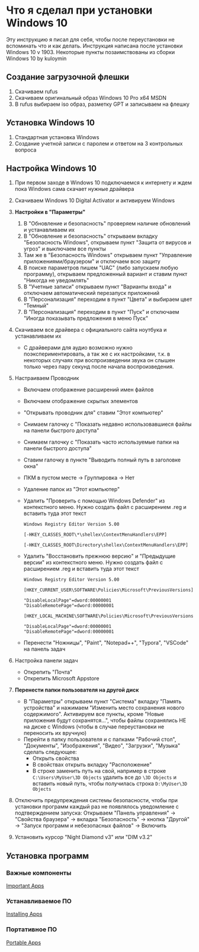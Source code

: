 # Что я сделал при установки Windows 10

Эту инструкцию я писал для себя, чтобы после переустановки не вспоминать что и как делать. Инструкция написана после установки Windows 10 v 1903. Некоторые пункты позаимствованы из сборки Windows 10 by kuloymin

## Создание загрузочной флешки

1. Скачиваем rufus
2. Скачиваем оригинальный образ Windows 10 Pro x64 MSDN
3. В rufus выбираем iso образ, разметку GPT и записываем на флешку

## Установка Windows 10

1. Стандартная установка Windows
2. Создание учетной записи с паролем и ответом на 3 контрольных вопроса

## Настройка Windows 10

1. При первом заходе в Windows 10 подключаемся к интернету и ждем пока Windows сама скачает нужные драйвера

2. Скачиваем Windows 10 Digital Activator и активируем Windows

3. **Настройки в "Параметры"**
   1. В "Обновление и безопасность" проверяем наличие обновлений и устанавливаем их
   2. В "Обновление и безопасность" открываем вкладку "Безопасность Windows", открываем пункт "Защита от вирусов и угроз" и выключаем все пункты
   3. Там же в "Безопасность Windows" открываем пункт "Управление приложениями/браузером" и отключаем всю защиту
   4. В поиске параметров пишем "UAC" (либо запускаем любую программу), открываем предложенный вариант и ставим пункт "Никогда не уведомлять"
   5. В "Учетные записи" открываем пункт "Варианты входа" и отключаем автоматический перезапуск приложений
   6. В "Персонализация" переходим в пункт "Цвета" и выбираем цвет "Темный"
   7. В "Персонализация" переходим в пункт "Пуск" и отключаем "Иногда показывать предложения в меню Пуск"
   
4. Скачиваем все драйвера с официального сайта ноутбука и устанавливаем их

    * С драйверами для аудио возможно нужно поэкспериментировать, а так же с их настройками, т.к. в некоторых случаях при воспроизведении звука он слышен только через пару секунд после начала воспроизведения.

5. Настраиваем Проводник
   * Включаем отображение расширений имен файлов

   * Включаем отображение скрытых элементов

   * "Открывать проводник для" ставим "Этот компьютер"

   * Снимаем галочку с "Показать недавно использовавшиеся файлы на панели быстрого доступа"

   * Снимаем галочку с "Показать часто используемые папки на панели быстрого доступа"

   * Ставим галочку в пункте "Выводить полный путь в заголовке окна"

   * ПКМ в пустом месте -> Группировка -> Нет

   * Удаление папок из "Этот компьютер"

   * Удалить "Проверить с помощью Windows Defender" из контекстного меню. Нужно создать файл с расширением .reg и вставить туда этот текст

     
     ```
     Windows Registry Editor Version 5.00
     
     [-HKEY_CLASSES_ROOT\*\shellex\ContextMenuHandlers\EPP]
     
     [-HKEY_CLASSES_ROOT\Directory\shellex\ContextMenuHandlers\EPP]
     ```

   * Удалить "Восстановить прежнюю версию" и "Предыдущие версии" из контекстного меню. Нужно создать файл с расширением .reg и вставить туда этот текст
     
     ```
     Windows Registry Editor Version 5.00
     
     [HKEY_CURRENT_USER\SOFTWARE\Policies\Microsoft\PreviousVersions]
     
     "DisableLocalPage"=dword:00000001
     "DisableRemotePage"=dword:00000001
     
     [HKEY_LOCAL_MACHINE\SOFTWARE\Policies\Microsoft\PreviousVersions]
     
     "DisableLocalPage"=dword:00000001
     "DisableRemotePage"=dword:00000001
     ```

   * Перенести "Ножницы", "Paint", "Notepad++", "Typora", "VSCode" на панель задач

6. Настройка панели задач
   * Открепить "Почта"
   * Открепить Microsoft Appstore

7. **Перенести папки пользователя на другой диск**
    * В "Параметры" открываем пункт "Система" вкладку "Память устройства" и нажимаем "Изменить место сохранения нового содержимого". Активируем все пункты, кроме "Новые приложения будут сохранятся...", чтобы файлы сохранялись НЕ на диске с Windows (чтобы в случае переустановки не переносить их вручную)
    * Перейти в папку пользователя и с папками "Рабочий стол", "Документы", "Изображения", "Видео", "Загрузки", "Музыка" сделать следующее:
      * Открыть свойства
      * В свойствах открыть вкладку "Расположение"
      * В строке заменить путь на свой, например в строке `C:\Users\MyUser\3D Objects` удалить все до `\3D Objects` и вставить новый путь, чтобы получилась строка `D:\MyUser\3D Objects`

8. Отключить предупреждения системы безопасности, чтобы при установки программ каждый раз не появлялось уведомление с подтверждением запуска: Открываем "Панель управления" -> "Свойства браузера" -> вкладка "Безопасность" -> кнопка "Другой" -> "Запуск программ и небезопасных файлов" -> Включить

9. Установить курсор "Night Diamond v3" или "DIM v3.2"

## Установка программ

### Важные компоненты

[Important Apps](/ProgramsList/ImportantApps.md)

### Устанавливаемое ПО

[Installing Apps](/ProgramsList/InstallingApps.md)

### Портативное ПО

[Portable Apps](/ProgramsList/PortableApps.md)